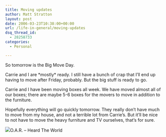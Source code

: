 ```yaml
---
title: Moving updates
author: Matt Stratton
layout: post
date: 2006-03-23T10:38:00+00:00
url: /life-in-general/moving-updates
dsq_thread_id:
  - 28258733
categories:
  - Personal

---
```

So tomorrow is the Big Move Day.

Carrie and I are \*mostly\* ready. I still have a bunch of crap that I&#8217;ll end up having to move after Friday, probably. But the big stuff is ready to go.

Carrie and I have been moving boxes all week. We have moved almost all of our boxes; there are maybe 5-6 boxes for the movers to move in addition to the furniture.

Hopefully everything will go quickly tomorrow. They really don&#8217;t have much to move from my house, and not a terrible lot from Carrie&#8217;s. But it&#8217;ll be nice to not have to move the heavy furniture and TV ourselves, that&#8217;s for sure.

<span class="xj_itms"><a href="http://www.itunes.com"><img src="http://ax.phobos.apple.com.edgesuite.net/images/iTunes.gif" border="0" /></a>O.A.R. &#8211; Heard The World</span>